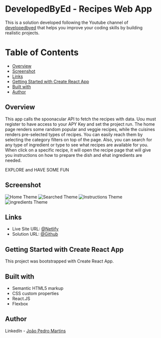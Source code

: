 # DevelopedByEd - Recipes Web App

This is a solution developed following the Youtube channel of [developedbyed](https://www.google.com/search?client=safari&rls=en&q=developedbyed&ie=UTF-8&oe=UTF-8) that helps you improve your coding skills by building realistic projects.

# Table of Contents

- [Overview](#Overview)
- [Screenshot](#Screenshot)
- [Links](#Links)
- [Getting Started with Create React App](#Getting-Started-with-Create-React-App)
- [Built with](#Built-with)
- [Author](#Author)

## Overview

This app calls the spoonacular API to fetch the recipes with data. Uou must register to have access to your APY Key and set the project run. The home page renders some random popular and veggie recipes, while the cuisines renders pre-selected types of recipes. You can easily reach them by selecting the category filters on top of the page. Also, you can search for any type of ingredient or type to see what recipes are available for you. When click on a specific recipe, it will open the recipe page that will give you instructions on how to prepare the dish and ehat ingredients are needed.

EXPLORE and HAVE SOME FUN

## Screenshot

![Home Theme](https://github.com/joao82/business-card/blob/main/src/assets/images/screenshot1.png)
![Searched Theme](https://github.com/joao82/business-card/blob/main/src/assets/images/screenshot1.png)
![Instructions Theme](https://github.com/joao82/business-card/blob/main/src/assets/images/screenshot2.png)
![ingredients Theme](https://github.com/joao82/business-card/blob/main/src/assets/images/screenshot2.png)

## Links

- Live Site URL: [@Netlify](https://recipes.netlify.app)
- Solution URL: [@Github](https://github.com/joao82/recipes)

## Getting Started with Create React App

This project was bootstrapped with Create React App.

## Built with

- Semantic HTML5 markup
- CSS custom properties
- React.JS
- Flexbox

## Author

LinkedIn - [João Pedro Martins](https://www.linkedin.com/in/joão-pedro-martins-755ba64b/)
